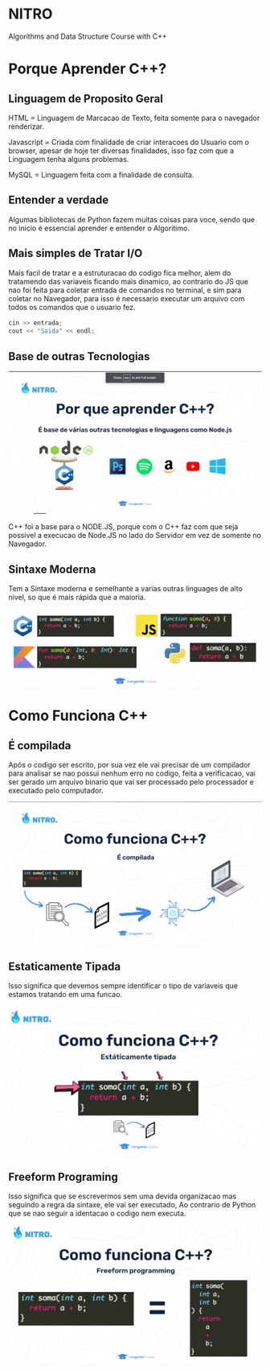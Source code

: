 # NITRO
Algorithms and Data Structure Course with C++

# Porque Aprender C++?

## Linguagem de Proposito Geral

HTML = Linguagem de Marcacao de Texto, feita somente para o navegador renderizar.

Javascript = Criada com finalidade de criar interacoes do Usuario com o browser, apesar de hoje ter diversas finalidades, isso faz com que a Linguagem tenha alguns problemas. 

MySQL = Linguagem feita com a finalidade de consulta. 

## Entender a verdade

Algumas bibliotecas de Python fazem muitas coisas para voce, sendo que no inicio é essencial aprender e entender o Algoritimo. 

## Mais simples de Tratar I/O

Mais facil de tratar e a estruturacao do codigo fica melhor, alem do tratamendo das variaveis ficando mais dinamico, ao contrario do JS que nao foi feita para coletar entrada de comandos no terminal, e sim para coletar no Navegador, para isso é necessario executar um arquivo com todos os comandos que o usuario fez. 

```cpp
cin >> entrada; 
cout << "Saida" << endl;
```

## Base de outras Tecnologias

![Why learn C++](Images/whyLearnCpp.png)

C++ foi a base para o NODE.JS, porque com o C++ faz com que seja possivel a execucao de Node.JS no lado do Servidor em vez de somente no Navegador. 

## Sintaxe Moderna

Tem a Sintaxe moderna e semelhante a varias outras linguages de alto nivel, so que é mais rápida que a maioria. 

![Modern Sintax](Images/sintaxe.png)

# Como Funciona C++

## É compilada

Após o codigo ser escrito, por sua vez ele vai precisar de um compilador para analisar se nao possui nenhum erro no codigo, feita a verificacao, vai ser gerado um arquivo binario que vai ser processado pelo processador e executado pelo computador.  

![How it works](Images/howItWorks.png)

## Estaticamente Tipada

Isso significa que devemos sempre identificar o tipo de variaveis que estamos tratando em uma funcao. 

![Typed Language](Images/typedLanguage.png)

## Freeform Programing

Isso significa que se escrevermos sem uma devida organizacao mas seguindo a regra da sintaxe, ele vai ser executado, Ao contrario de Python que se nao seguir a identacao o codigo nem executa.

![Freeform Programming](Images/freeFormProgramming.png)

